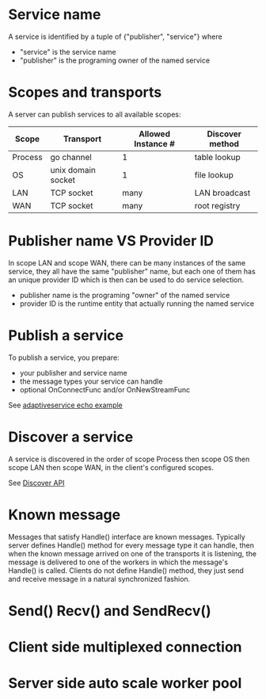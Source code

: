 # Service name

A service is identified by a tuple of {"publisher", "service"} where

- "service" is the service name
- "publisher" is the programing owner of the named service

# Scopes and transports

A server can publish services to all available scopes:

| Scope   | Transport          | Allowed Instance # | Discover method |
| ------- | ------------------ | ------------------ | --------------- |
| Process | go channel         | 1                  | table lookup    |
| OS      | unix domain socket | 1                  | file lookup     |
| LAN     | TCP socket         | many               | LAN broadcast   |
| WAN     | TCP socket         | many               | root registry   |

# Publisher name VS Provider ID

In scope LAN and scope WAN, there can be many instances of the same service,
they all have the same "publisher" name, but each one of them has an
unique provider ID which is then can be used to do service selection.

- publisher name is the programing "owner" of the named service
- provider ID is the runtime entity that actually running the named service

# Publish a service

To publish a service, you prepare:

- your publisher and service name
- the message types your service can handle
- optional OnConnectFunc and/or OnNewStreamFunc

See [adaptiveservice echo example](https://github.com/godevsig/adaptiveservice/tree/master/examples/echo/server)

# Discover a service

A service is discovered in the order of scope Process then scope OS
then scope LAN then scope WAN, in the client's configured scopes.

See [Discover API](https://pkg.go.dev/github.com/godevsig/adaptiveservice#Client.Discover)

# Known message

Messages that satisfy Handle() interface are known messages. Typically
server defines Handle() method for every message type it can handle,
then when the known message arrived on one of the transports it is
listening, the message is delivered to one of the workers in which
the message's Handle() is called.
Clients do not define Handle() method, they just send and receive message
in a natural synchronized fashion.

# Send() Recv() and SendRecv()

# Client side multiplexed connection

# Server side auto scale worker pool
